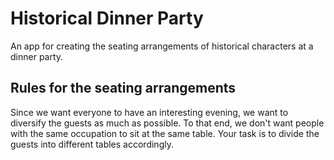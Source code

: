 # Historical Dinner Party

An app for creating the seating arrangements of historical characters at a dinner party.

## Rules for the seating arrangements

Since we want everyone to have an interesting evening, we want to diversify the guests as much as possible. To that end, we don't want people with the same occupation to sit at the same table. Your task is to divide the guests into different tables accordingly.
